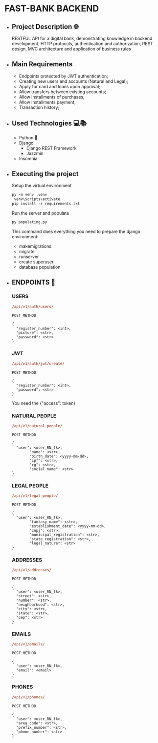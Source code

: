 # FAST-BANK BACKEND

* ## Project Description 🌐
  RESTFUL API for a digital bank, demonstrating knowledge in backend development, HTTP protocols, authentication and authorization, REST design, MVC architecture and application of business rules

* ## Main Requirements 
  * Endpoints protected by JWT authentication;
  * Creating new users and accounts (Natural and Legal);
  * Apply for card and loans upon approval;
  * Allow transfers between existing accounts;
  * Allow installments of purchases;
  * Allow installments payment; 
  * Transaction history;

* ## Used Technologies 💻📚
  * Python 🐍
  * Django
    - Django REST Framework
    - Jazzmin
  * Insomnia

* ## Executing the project
  Setup the virtual environment
  ```ps
  py -m venv .venv
  .venv\Scripts\activate
  pip install -r requirements.txt
  ```
  Run the server and populate
  ```ps
  py populating.py
  ```
  This command does everything you need to prepare the django environment: 
    - makemigrations
    - migrate
    - runserver
    - create superuser
    - database population

* ## ENDPOINTS 🏁
  ### USERS

    ```ps
    /api/v1/auth/users/
    ```
    ```` POST METHOD ````

    ```
    {
      "register_number": <int>,
      "picture": <str>,
      "password": <str>
    }
    ```

  ### JWT

    ```ps
    /api/v1/auth/jwt/create/
    ```

    ```` POST METHOD ````

    ```
    {
      "register_number": <int>,
      "password": <str>
    }
    ```
    You need the {"access": token}

  ### NATURAL PEOPLE
    ```ps
    /api/v1/natural-people/
    ```
    ```` POST METHOD ````

    ```
    {
      "user": <user_RN_fk>,
			"name": <str>,
			"birth_date": <yyyy-mm-dd>,
			"cpf": <str>,
			"rg": <str>,
			"social_name": <str>
    }
    ```

  ### LEGAL PEOPLE
    ```ps
    /api/v1/legal-people/
    ```
    ```` POST METHOD ````

    ```
    {
      "user": <user_RN_fk>,
			"fantasy_name": <str>,
			"establishment_date": <yyyy-mm-dd>,
			"cnpj": <str>,
			"municipal_registration": <str>,
			"state_registration": <str>,
			"legal_nature": <str>
    }
    ```

  ### ADDRESSES
    ```ps
    /api/v1/addresses/
    ```
    ```` POST METHOD ````

    ```
    {
      "user": <user_RN_fk>,
      "street": <str>,
      "number": <str>,
      "neighborhood": <str>,
      "city": <str>,
      "state": <str>,
      "cep": <str>
    }
    ```

  ### EMAILS
    ```ps
    /api/v1/emails/
    ```
    ```` POST METHOD ````

    ```
    {
      "user": <user_RN_fk>,
      "email": <email>
    }
    ```

  ### PHONES
    ```ps
    /api/v1/phones/
    ```
    ```` POST METHOD ````

    ```
    {
      "user": <user_RN_fk>,
      "area_code": <str>,
      "prefix_number": <str>,
      "phone_number": <str>
    }
    ```


